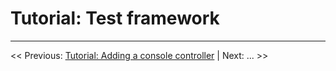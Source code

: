 # Tutorial: Test framework

___

<< Previous: [Tutorial: Adding a console controller](./2-1-tutorial-console.md) |
Next: ... >>
